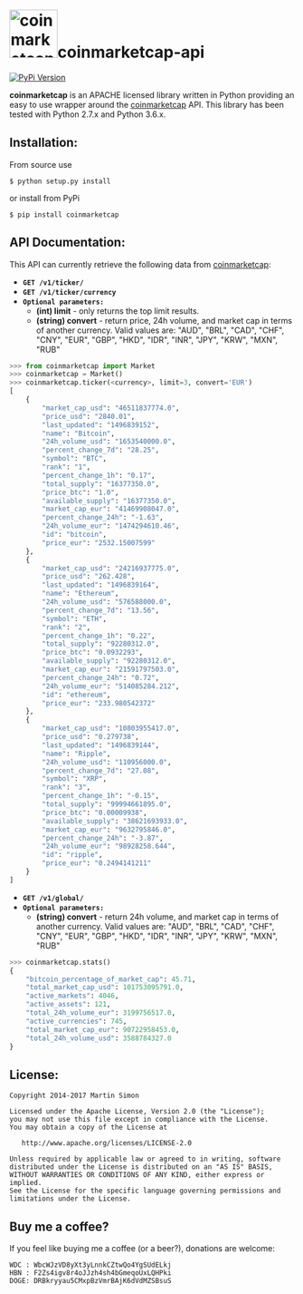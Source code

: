 <h1><img src="https://raw.githubusercontent.com/mrsmn/coinmarketcap-api/master/doc/coinmarketcap.png" height=85 alt="coinmarketcap" title="coinmarketcap">coinmarketcap-api</h1>

[![PyPi Version](http://img.shields.io/pypi/v/coinmarketcap.svg)](https://pypi.python.org/pypi/coinmarketcap/)

**coinmarketcap** is an APACHE licensed library written in Python providing an easy to use wrapper around the [coinmarketcap](http://coinmarketcap.com/) API.
This library has been tested with Python 2.7.x and Python 3.6.x.

## Installation:

From source use

    $ python setup.py install

or install from PyPi

    $ pip install coinmarketcap

## API Documentation:

This API can currently retrieve the following data from [coinmarketcap](http://coinmarketcap.com/):

- **`GET /v1/ticker/`**
- **`GET /v1/ticker/currency`**
- **`Optional parameters:`**
    - **(int) limit** - only returns the top limit results.
    - **(string) convert** - return price, 24h volume, and market cap in terms of another currency. Valid values are:
"AUD", "BRL", "CAD", "CHF", "CNY", "EUR", "GBP", "HKD", "IDR", "INR", "JPY", "KRW", "MXN", "RUB"

```python
>>> from coinmarketcap import Market
>>> coinmarketcap = Market()
>>> coinmarketcap.ticker(<currency>, limit=3, convert='EUR')
[
    {
        "market_cap_usd": "46511837774.0",
        "price_usd": "2840.01",
        "last_updated": "1496839152",
        "name": "Bitcoin",
        "24h_volume_usd": "1653540000.0",
        "percent_change_7d": "28.25",
        "symbol": "BTC",
        "rank": "1",
        "percent_change_1h": "0.17",
        "total_supply": "16377350.0",
        "price_btc": "1.0",
        "available_supply": "16377350.0",
        "market_cap_eur": "41469908047.0",
        "percent_change_24h": "-1.63",
        "24h_volume_eur": "1474294610.46",
        "id": "bitcoin",
        "price_eur": "2532.15007599"
    },
    {
        "market_cap_usd": "24216937775.0",
        "price_usd": "262.428",
        "last_updated": "1496839164",
        "name": "Ethereum",
        "24h_volume_usd": "576588000.0",
        "percent_change_7d": "13.56",
        "symbol": "ETH",
        "rank": "2",
        "percent_change_1h": "0.22",
        "total_supply": "92280312.0",
        "price_btc": "0.0932293",
        "available_supply": "92280312.0",
        "market_cap_eur": "21591797503.0",
        "percent_change_24h": "0.72",
        "24h_volume_eur": "514085284.212",
        "id": "ethereum",
        "price_eur": "233.980542372"
    },
    {
        "market_cap_usd": "10803955417.0",
        "price_usd": "0.279738",
        "last_updated": "1496839144",
        "name": "Ripple",
        "24h_volume_usd": "110956000.0",
        "percent_change_7d": "27.08",
        "symbol": "XRP",
        "rank": "3",
        "percent_change_1h": "-0.15",
        "total_supply": "99994661895.0",
        "price_btc": "0.00009938",
        "available_supply": "38621693933.0",
        "market_cap_eur": "9632795846.0",
        "percent_change_24h": "-3.87",
        "24h_volume_eur": "98928258.644",
        "id": "ripple",
        "price_eur": "0.2494141211"
    }
]
```

- **`GET /v1/global/`**
- **`Optional parameters:`**
    - **(string) convert** - return 24h volume, and market cap in terms of another currency. Valid values are:
"AUD", "BRL", "CAD", "CHF", "CNY", "EUR", "GBP", "HKD", "IDR", "INR", "JPY", "KRW", "MXN", "RUB"


```python
>>> coinmarketcap.stats()
{
    "bitcoin_percentage_of_market_cap": 45.71,
    "total_market_cap_usd": 101753095791.0,
    "active_markets": 4046,
    "active_assets": 121,
    "total_24h_volume_eur": 3199756517.0,
    "active_currencies": 745,
    "total_market_cap_eur": 90722958453.0,
    "total_24h_volume_usd": 3588784327.0
}
```

## License:

```
Copyright 2014-2017 Martin Simon

Licensed under the Apache License, Version 2.0 (the "License");
you may not use this file except in compliance with the License.
You may obtain a copy of the License at

   http://www.apache.org/licenses/LICENSE-2.0

Unless required by applicable law or agreed to in writing, software
distributed under the License is distributed on an "AS IS" BASIS,
WITHOUT WARRANTIES OR CONDITIONS OF ANY KIND, either express or implied.
See the License for the specific language governing permissions and
limitations under the License.

```

## Buy me a coffee?

If you feel like buying me a coffee (or a beer?), donations are welcome:

```
WDC : WbcWJzVD8yXt3yLnnkCZtwQo4YgSUdELkj
HBN : F2Zs4igv8r4oJJzh4sh4bGmeqoUxLQHPki
DOGE: DRBkryyau5CMxpBzVmrBAjK6dVdMZSBsuS
```
